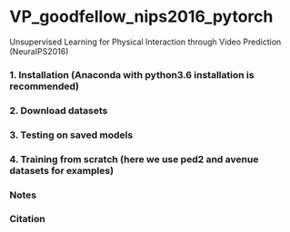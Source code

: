 # VP_goodfellow_nips2016_pytorch
Unsupervised Learning for Physical Interaction through Video Prediction (NeuraIPS2016)

### 1. Installation (Anaconda with python3.6 installation is recommended)

### 2. Download datasets

### 3. Testing on saved models

### 4. Training from scratch (here we use ped2 and avenue datasets for examples)

### Notes

### Citation
